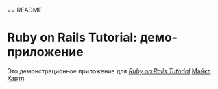 == README

# Ruby on Rails Tutorial: демо-приложение

Это демонстрационное приложение для
[*Ruby on Rails Tutorial*](http://railstutorial.org/)
 [Майкл Хартл](http://michaelhartl.com/).